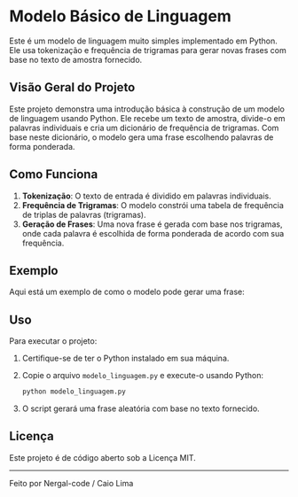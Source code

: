 # Modelo Básico de Linguagem

Este é um modelo de linguagem muito simples implementado em Python. Ele usa tokenização e frequência de trigramas para gerar novas frases com base no texto de amostra fornecido.

## Visão Geral do Projeto

Este projeto demonstra uma introdução básica à construção de um modelo de linguagem usando Python. Ele recebe um texto de amostra, divide-o em palavras individuais e cria um dicionário de frequência de trigramas. Com base neste dicionário, o modelo gera uma frase escolhendo palavras de forma ponderada.

## Como Funciona

1. **Tokenização**: O texto de entrada é dividido em palavras individuais.
2. **Frequência de Trigramas**: O modelo constrói uma tabela de frequência de triplas de palavras (trigramas).
3. **Geração de Frases**: Uma nova frase é gerada com base nos trigramas, onde cada palavra é escolhida de forma ponderada de acordo com sua frequência.

## Exemplo

Aqui está um exemplo de como o modelo pode gerar uma frase:


## Uso

Para executar o projeto:

1. Certifique-se de ter o Python instalado em sua máquina.
2. Copie o arquivo `modelo_linguagem.py` e execute-o usando Python:
   
    ```bash
    python modelo_linguagem.py
    ```
4. O script gerará uma frase aleatória com base no texto fornecido.

## Licença

Este projeto é de código aberto sob a Licença MIT.

---

Feito por Nergal-code / Caio Lima
